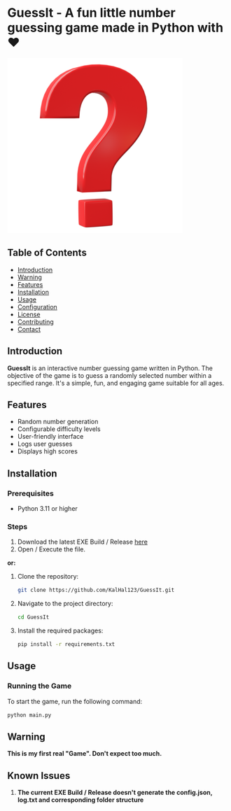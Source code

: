 # GuessIt - A fun little number guessing game made in Python with ❤️

![GuessIt Logo](3d-question-mark-icon-or-ask-faq-answer-solution-isolated-on-transparent-background-file-png.webp)

## Table of Contents
- [Introduction](#introduction)
- [Warning](#warning)
- [Features](#features)
- [Installation](#installation)
- [Usage](#usage)
- [Configuration](#configuration)
- [License](#license)
- [Contributing](#contributing)
- [Contact](#contact)

## Introduction
**GuessIt** is an interactive number guessing game written in Python. The objective of the game is to guess a randomly selected number within a specified range. It's a simple, fun, and engaging game suitable for all ages.

## Features
- Random number generation
- Configurable difficulty levels
- User-friendly interface
- Logs user guesses
- Displays high scores

## Installation

### Prerequisites
- Python 3.11 or higher

### Steps
1. Download the latest EXE Build / Release [here](https://github.com/KalHal123/GuessIt/releases)
2. Open / Execute the file.

**or:**

1. Clone the repository:
    ```sh
    git clone https://github.com/KalHal123/GuessIt.git
    ```
2. Navigate to the project directory:
    ```sh
    cd GuessIt
    ```
3. Install the required packages:
    ```sh
    pip install -r requirements.txt
    ```

## Usage

### Running the Game
To start the game, run the following command:
```sh
python main.py
```

## Warning
**This is my first real "Game". Don't expect too much.**

## Known Issues
1. **The current EXE Build / Release doesn't generate the config.json, log.txt and corresponding folder structure**
